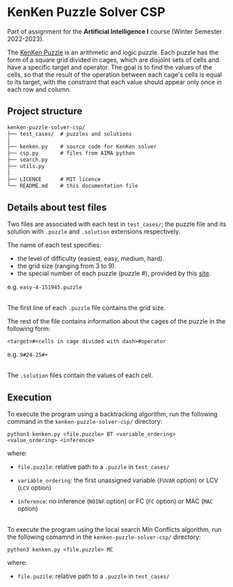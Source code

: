 # KenKen Puzzle Solver CSP

Part of assignment for the **Artificial Intelligence I** course (Winter Semester 2022-2023).

The [KenKen Puzzle](https://en.wikipedia.org/wiki/KenKen) is an arithmetic and logic puzzle. Each puzzle has the form of a square grid divided in cages, which are disjoint sets of cells and have a specific target and operator. The goal is to find the values of the cells, so that the result of the operation between each cage's cells is equal to its target, with the constraint that each value should appear only once in each row and column.

## Project structure

```txt
kenken-puzzle-solver-csp/
├── test_cases/  # puzzles and solutions
│
├── kenken.py    # source code for KenKen solver
├── csp.py       # files from AIMA python
├── search.py
├── utils.py
│
├── LICENCE      # MIT licence
└── README.md    # this documentation file
```

## Details about test files

Two files are associated with each test in `test_cases/`; the puzzle file and its solution with `.puzzle` and `.solution` extensions respectively.

The name of each test specifies:
+ the level of difficulty (easiest, easy, medium, hard).
+ the grid size (ranging from 3 to 9).
+ the special number of each puzzle (puzzle #), provided by this [site](https://www.kenkenpuzzle.com/).

e.g. `easy-4-151945.puzzle`
<br></br>

The first line of each `.puzzle` file contains the grid size.

The rest of the file contains information about the cages of the puzzle in the following form:

    <target>#<cells in cage divided with dash>#operator

e.g. `9#24-25#+`
<br></br>

The `.solution` files contain the values of each cell.

## Execution

To execute the program using a backtracking algorithm, run the following command in the `kenken-puzzle-solver-csp/` directory:

    python3 kenken.py <file.puzzle> BT <variable_ordering> <value_ordering> <inference>

where:

- `file.puzzle`: relative path to a `.puzzle` in `test_cases/`

- `variable_ordering`: the first unassigned variable (`FUVAR` option) or LCV (`LCV` option)

- `inference`: no inference (`NOINF` option) or FC (`FC` option) or MAC (`MAC` option)
<br></br>

To execute the program using the local search Min Conflicts algorithm, run the following comamnd in the `kenken-puzzle-solver-csp/` directory:

    python3 kenken.py <file.puzzle> MC

where:

- `file.puzzle`: relative path to a `.puzzle` in `test_cases/`
<br></br>
